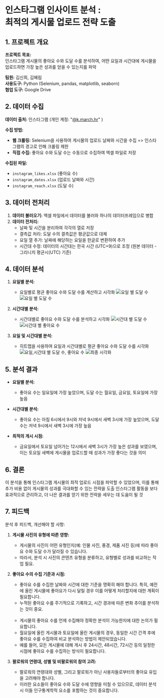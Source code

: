 # 인스타그램 인사이트 분석 : <br> 최적의 게시물 업로드 전략 도출

## 1. 프로젝트 개요

**프로젝트 목표:**  
인스타그램 게시물의 좋아요 수와 도달 수를 분석하여, 어떤 요일과 시간대에 게시물을 업로드하면 가장 높은 성과를 얻을 수 있는지를 파악

**팀원:** 김신희, 김혜림  
**사용도구:** Python (Selenium, pandas, matplotlib, seaborn)  
**협업 도구:** Google Drive

## 2. 데이터 수집

**데이터 출처:** 인스타그램 (개인 계정: "[@k.march.hr](https://www.instagram.com/k.march.hr/)" )

**수집 방법:**
- **웹 크롤링:** Selenium을 사용하여 게시물의 업로드 날짜와 시간을 수집 => 인스타그램의 경고로 인해 크롤링 제한
- **직접 수집:** 좋아요 수와 도달 수는 수동으로 수집하여 엑셀 파일로 저장

**수집된 파일:**
- `instagram_likes.xlsx` (좋아요 수)
- `instagram_dates.xlsx` (업로드 날짜와 시간)
- `instagram_reach.xlsx` (도달 수)

## 3. 데이터 전처리

1. **데이터 불러오기:** 엑셀 파일에서 데이터를 불러와 하나의 데이터프레임으로 병합
2. **데이터 전처리:**
   - 날짜 및 시간을 분리하여 각각의 열로 저장
   - 결측값 처리: 도달 수의 결측값은 평균값으로 대체
   - 요일 열 추가: 날짜에 해당하는 요일을 한글로 변환하여 추가
   - 시간대 수정: 데이터의 시간대는 한국 시간 (UTC+9)으로 조정 (원본 데이터 - 그리니치 평균시(UTC) 기준)

## 4. 데이터 분석

1. **요일별 분석:**  
   - 요일별로 평균 좋아요 수와 도달 수를 계산하고 시각화
![요일 별 도달 수](https://github.com/khr316/mini_project/blob/main/%EC%9A%94%EC%9D%BC%20%EB%B3%84%20%EB%8F%84%EB%8B%AC%20%EC%88%98.png)
![요일 별 도달 수](https://github.com/khr316/mini_project/blob/main/%EC%9A%94%EC%9D%BC%20%EB%B3%84%20%EC%A2%8B%EC%95%84%EC%9A%94%20%EC%88%98.png)

2. **시간대별 분석:**  
   - 시간대별로 좋아요 수와 도달 수를 분석하고 시각화
![시간대 별 도달 수](https://github.com/khr316/mini_project/blob/main/%EC%8B%9C%EA%B0%84%EB%8C%80%20%EB%B3%84%20%EB%8F%84%EB%8B%AC%20%EC%88%98.png)
![시간대 별 좋아요 수](https://github.com/khr316/mini_project/blob/main/%EC%8B%9C%EA%B0%84%EB%8C%80%20%EB%B3%84%20%EC%A2%8B%EC%95%84%EC%9A%94%20%EC%88%98.png)

3. **요일 및 시간대별 분석:**  
   - 히트맵을 사용하여 요일과 시간대별로 평균 좋아요 수와 도달 수를 시각화
![요일,시간대 별 도달 수, 좋아요 수](https://github.com/khr316/mini_project/blob/main/%EC%9A%94%EC%9D%BC%20%EB%B0%8F%20%EC%8B%9C%EA%B0%84%EB%8C%80%20%EB%B3%84%20%EC%A2%8B%EC%95%84%EC%9A%94%20%EC%88%98%20%26%20%EB%8F%84%EB%8B%AC%20%EC%88%98.png)
![최종 시각화](https://github.com/khr316/mini_project/blob/main/%EC%9A%94%EC%9D%BC%20%EB%B0%8F%20%EC%8B%9C%EA%B0%84%EB%8C%80%20%EB%B3%84%20%EC%A2%8B%EC%95%84%EC%9A%94%20%EB%B0%8F%20%EB%8F%84%EB%8B%AC%20%EC%88%98(%EC%B5%9C%EC%A2%85%EA%B2%B0%EA%B3%BC).png)

## 5. 분석 결과

- **요일별 분석:**  
  - 좋아요 수는 일요일에 가장 높았으며, 도달 수는 월요일, 금요일, 토요일에 가장 높음

- **시간대별 분석:**  
  - 좋아요 수는 아침 6시에서 9시와 저녁 9시에서 새벽 3시에 가장 높았으며, 도달 수는 저녁 9시에서 새벽 3시에 가장 높음

- **최적의 게시 시점:**  
  - 금요일에서 토요일 넘어가는 12시에서 새벽 3시가 가장 높은 성과를 보였으며, 이는 토요일 새벽에 게시물을 업로드할 때 성과가 가장 좋다는 것을 의미

## 6. 결론

이 분석을 통해 인스타그램 게시물의 최적 업로드 시점을 파악할 수 있었으며, 
이를 통해 추가 비용 없이 게시물의 성과를 극대화할 수 있는 전략을 도출
인스타그램 활동을 보다 효과적으로 관리하고, 더 나은 결과를 얻기 위한 전략을 세우는 데 도움이 될 것

## 7. 피드백

분석 후 피드백, 개선해야 할 사항:

1. **게시물 사진의 유형에 따른 영향:**
   - 게시물의 사진이 어떤 유형인지(예: 인물 사진, 풍경, 제품 사진 등)에 따라 좋아요 수와 도달 수가 달라질 수 있습니다.<br>
   - 따라서, 분석 시 사진의 콘텐츠 유형을 분류하고, 유형별로 성과를 비교하는 작업 필요.

2. **좋아요 수의 수집 기준과 시점:**
   - 좋아요 수를 수집한 날짜와 시간에 대한 기준을 명확히 해야 합니다. 특히, 예전에 올린 게시물에 좋아요가 다시 달릴 경우 이를 어떻게 처리할지에 대한 계획이 필요합니다. <br>
   - 누적된 좋아요 수를 주기적으로 기록하고, 시간 경과에 따른 변화 추이를 분석하는 것이 중요. <br><br>
   - 게시물의 좋아요 수를 언제 수집해야 정확한 분석이 가능한지에 대한 논의가 필요합니다. <br>
   - 월요일에 올린 게시물과 토요일에 올린 게시물의 경우, 동일한 시간 간격 후에 좋아요 수를 수집하여 비교 분석하는 방법이 제안되었습니다. <br>
   - 예를 들어, 모든 게시물에 대해 게시 후 24시간, 48시간, 72시간 등의 일정한 시점에 좋아요 수를 수집하는 방식이 필요합니다.

4. **팔로워의 연령대, 성별 및 비팔로워의 참여 고려:**
   - 팔로워의 연령대와 성별, 그리고 팔로워가 아닌 사용자들로부터의 좋아요 유입을 고려해야 합니다. <br>
   - 이러한 요소들이 좋아요 수와 도달 수에 영향을 미칠 수 있으므로, 데이터 분석 시 이들 인구통계학적 요소를 포함하는 것이 중요합니다.

